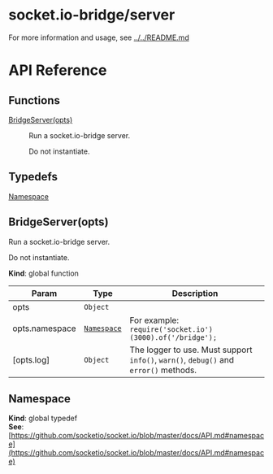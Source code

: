 # socket.io-bridge/server

For more information and usage, see [../../README.md](../../README.md)

# API Reference

## Functions

<dl>
<dt><a href="#BridgeServer">BridgeServer(opts)</a></dt>
<dd><p>Run a socket.io-bridge server.</p>
<p>Do not instantiate.</p>
</dd>
</dl>

## Typedefs

<dl>
<dt><a href="#Namespace">Namespace</a></dt>
<dd></dd>
</dl>

<a name="BridgeServer"></a>

## BridgeServer(opts)
Run a socket.io-bridge server.

Do not instantiate.

**Kind**: global function  

| Param | Type | Description |
| --- | --- | --- |
| opts | <code>Object</code> |  |
| opts.namespace | [<code>Namespace</code>](#Namespace) | For example: `require('socket.io')(3000).of('/bridge');` |
| [opts.log] | <code>Object</code> | The logger to use. Must support `info()`, `warn()`, `debug()` and `error()` methods. |

<a name="Namespace"></a>

## Namespace
**Kind**: global typedef  
**See**: [https://github.com/socketio/socket.io/blob/master/docs/API.md#namespace](https://github.com/socketio/socket.io/blob/master/docs/API.md#namespace)  
